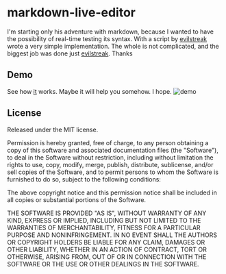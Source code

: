 # markdown-live-editor

I'm starting only his adventure with markdown, because I wanted to have the possibility of real-time testing its syntax.
With a script by [evilstreak](https://github.com/evilstreak) wrote a very simple implementation. The whole is not complicated, and the biggest job was done just [evilstreak](https://github.com/evilstreak). Thanks

## Demo
See how [it](http://projects.tiptopdesign.pl/markdown-live-editor/) works. Maybe it will help you somehow. I hope.
![demo](http://projects.tiptopdesign.pl/markdown-live-editor/images/markdown.png)

## License
Released under the MIT license.

Permission is hereby granted, free of charge, to any person obtaining a copy of this software and associated documentation files (the "Software"), to deal in the Software without restriction, including without limitation the rights to use, copy, modify, merge, publish, distribute, sublicense, and/or sell copies of the Software, and to permit persons to whom the Software is furnished to do so, subject to the following conditions:

The above copyright notice and this permission notice shall be included in all copies or substantial portions of the Software.

THE SOFTWARE IS PROVIDED "AS IS", WITHOUT WARRANTY OF ANY KIND, EXPRESS OR IMPLIED, INCLUDING BUT NOT LIMITED TO THE WARRANTIES OF MERCHANTABILITY, FITNESS FOR A PARTICULAR PURPOSE AND NONINFRINGEMENT. IN NO EVENT SHALL THE AUTHORS OR COPYRIGHT HOLDERS BE LIABLE FOR ANY CLAIM, DAMAGES OR OTHER LIABILITY, WHETHER IN AN ACTION OF CONTRACT, TORT OR OTHERWISE, ARISING FROM, OUT OF OR IN CONNECTION WITH THE SOFTWARE OR THE USE OR OTHER DEALINGS IN THE SOFTWARE.
